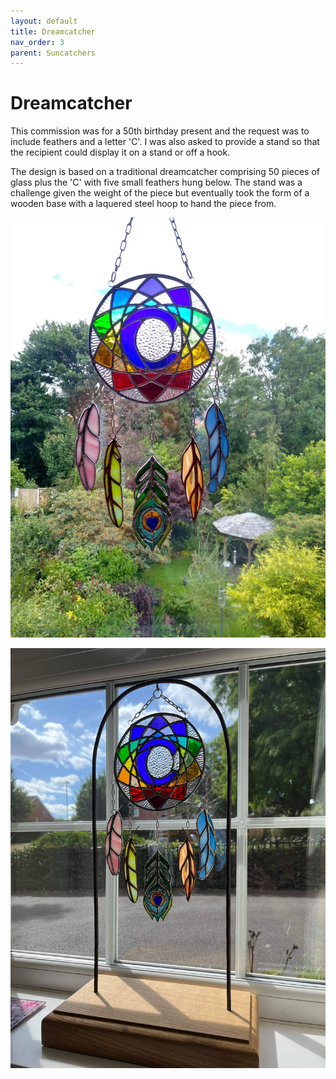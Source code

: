 ```yaml
---
layout: default
title: Dreamcatcher
nav_order: 3
parent: Suncatchers
---
```


# Dreamcatcher

This commission was for a 50th birthday present and the request was to include feathers and a letter 'C'. I was also asked to provide a stand so that the recipient could display it on a stand or off a hook.

The design is based on a traditional dreamcatcher comprising 50 pieces of glass plus the 'C' with five small feathers hung below. The stand was a challenge given the weight of the piece but eventually took the form of a wooden base with a laquered steel hoop to hand the piece from.

![Dreamcatcher](/images/dreamcatcher.jpg)

![Dreamcatcher](/images/dreamcatcherbase.jpg)
